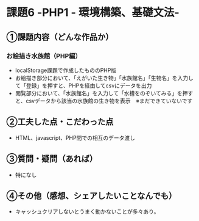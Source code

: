 # 課題6 -PHP1 - 環境構築、基礎文法-

## ①課題内容（どんな作品か）
### お絵描き水族館（PHP編）
- localStorage課題で作成したもののPHP版
- お絵描き部分において、「えがいた生き物」「水族館名」「生物名」を入力して「登録」を押すと、PHPを経由してcsvにデータを出力
- 閲覧部分において、「水族館名」を入力して「水槽をのぞいてみる」を押すと、csvデータから該当の水族館の生き物を表示　※まだできていないです

## ②工夫した点・こだわった点
-  HTML、javascript、PHP間での相互のデータ渡し

## ③質問・疑問（あれば）
- 特になし

## ④その他（感想、シェアしたいことなんでも）
- キャッシュクリアしないとうまく動かないことが多々あり。
